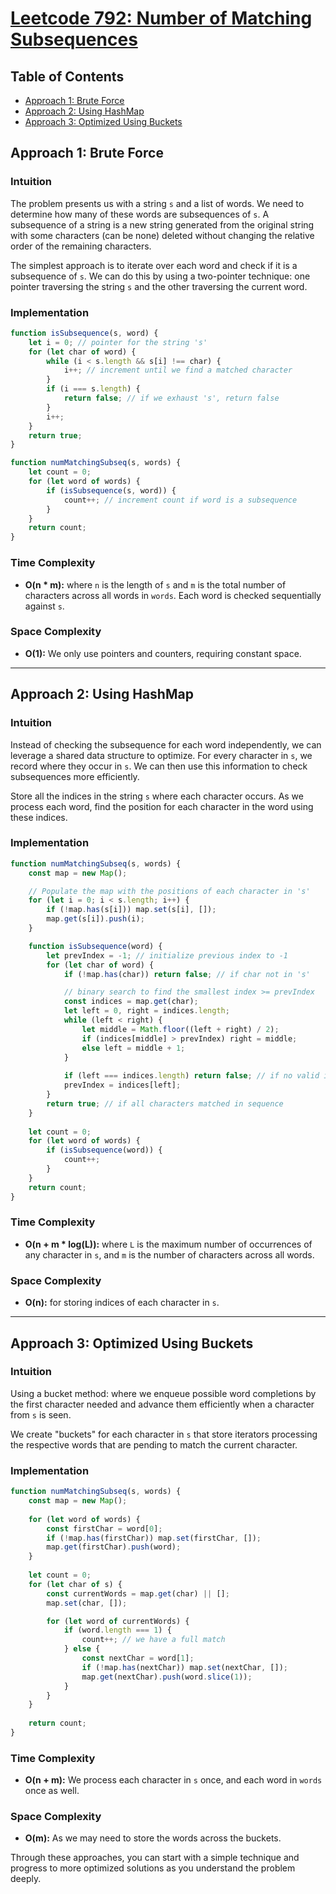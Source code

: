 # [Leetcode 792: Number of Matching Subsequences](https://leetcode.com/problems/number-of-matching-subsequences/)

## Table of Contents
- [Approach 1: Brute Force](#approach-1-brute-force)
- [Approach 2: Using HashMap](#approach-2-using-hashmap)
- [Approach 3: Optimized Using Buckets](#approach-3-optimized-using-buckets)

## Approach 1: Brute Force

### Intuition
The problem presents us with a string `s` and a list of words. We need to determine how many of these words are subsequences of `s`. A subsequence of a string is a new string generated from the original string with some characters (can be none) deleted without changing the relative order of the remaining characters.

The simplest approach is to iterate over each word and check if it is a subsequence of `s`. We can do this by using a two-pointer technique: one pointer traversing the string `s` and the other traversing the current word.

### Implementation

```javascript
function isSubsequence(s, word) {
    let i = 0; // pointer for the string 's'
    for (let char of word) {
        while (i < s.length && s[i] !== char) {
            i++; // increment until we find a matched character
        }
        if (i === s.length) {
            return false; // if we exhaust 's', return false
        }
        i++;
    }
    return true;
}

function numMatchingSubseq(s, words) {
    let count = 0;
    for (let word of words) {
        if (isSubsequence(s, word)) {
            count++; // increment count if word is a subsequence
        }
    }
    return count;
}
```

### Time Complexity
- **O(n * m):** where `n` is the length of `s` and `m` is the total number of characters across all words in `words`. Each word is checked sequentially against `s`.
    
### Space Complexity
- **O(1):** We only use pointers and counters, requiring constant space.

---

## Approach 2: Using HashMap

### Intuition
Instead of checking the subsequence for each word independently, we can leverage a shared data structure to optimize. For every character in `s`, we record where they occur in `s`. We can then use this information to check subsequences more efficiently.

Store all the indices in the string `s` where each character occurs. As we process each word, find the position for each character in the word using these indices.

### Implementation

```javascript
function numMatchingSubseq(s, words) {
    const map = new Map();

    // Populate the map with the positions of each character in 's'
    for (let i = 0; i < s.length; i++) {
        if (!map.has(s[i])) map.set(s[i], []);
        map.get(s[i]).push(i);
    }

    function isSubsequence(word) {
        let prevIndex = -1; // initialize previous index to -1
        for (let char of word) {
            if (!map.has(char)) return false; // if char not in 's'

            // binary search to find the smallest index >= prevIndex
            const indices = map.get(char);
            let left = 0, right = indices.length;
            while (left < right) {
                let middle = Math.floor((left + right) / 2);
                if (indices[middle] > prevIndex) right = middle;
                else left = middle + 1;
            }
            
            if (left === indices.length) return false; // if no valid index found
            prevIndex = indices[left];
        }
        return true; // if all characters matched in sequence
    }
    
    let count = 0;
    for (let word of words) {
        if (isSubsequence(word)) {
            count++;
        }
    }
    return count;
}
```

### Time Complexity
- **O(n + m * log(L)):** where `L` is the maximum number of occurrences of any character in `s`, and `m` is the number of characters across all words.
    
### Space Complexity
- **O(n):** for storing indices of each character in `s`.

---

## Approach 3: Optimized Using Buckets

### Intuition
Using a bucket method: where we enqueue possible word completions by the first character needed and advance them efficiently when a character from `s` is seen.

We create "buckets" for each character in `s` that store iterators processing the respective words that are pending to match the current character.

### Implementation

```javascript
function numMatchingSubseq(s, words) {
    const map = new Map();
    
    for (let word of words) {
        const firstChar = word[0];
        if (!map.has(firstChar)) map.set(firstChar, []);
        map.get(firstChar).push(word);
    }
    
    let count = 0;
    for (let char of s) {
        const currentWords = map.get(char) || [];
        map.set(char, []);

        for (let word of currentWords) {
            if (word.length === 1) {
                count++; // we have a full match
            } else {
                const nextChar = word[1];
                if (!map.has(nextChar)) map.set(nextChar, []);
                map.get(nextChar).push(word.slice(1));
            }
        }
    }
    
    return count;
}
```

### Time Complexity
- **O(n + m):** We process each character in `s` once, and each word in `words` once as well.

### Space Complexity
- **O(m):** As we may need to store the words across the buckets.

Through these approaches, you can start with a simple technique and progress to more optimized solutions as you understand the problem deeply.

